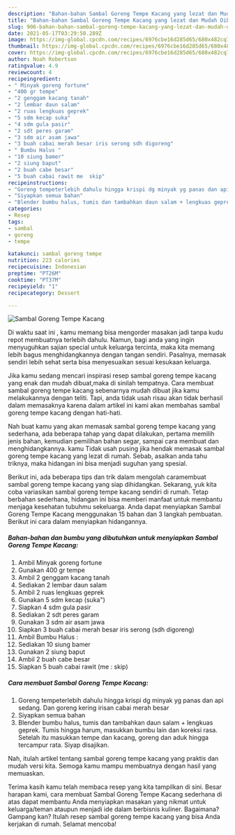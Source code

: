```yaml
---
description: "Bahan-bahan Sambal Goreng Tempe Kacang yang lezat dan Mudah Dibuat"
title: "Bahan-bahan Sambal Goreng Tempe Kacang yang lezat dan Mudah Dibuat"
slug: 906-bahan-bahan-sambal-goreng-tempe-kacang-yang-lezat-dan-mudah-dibuat
date: 2021-05-17T03:29:50.289Z
image: https://img-global.cpcdn.com/recipes/6976cbe16d285d65/680x482cq70/sambal-goreng-tempe-kacang-foto-resep-utama.jpg
thumbnail: https://img-global.cpcdn.com/recipes/6976cbe16d285d65/680x482cq70/sambal-goreng-tempe-kacang-foto-resep-utama.jpg
cover: https://img-global.cpcdn.com/recipes/6976cbe16d285d65/680x482cq70/sambal-goreng-tempe-kacang-foto-resep-utama.jpg
author: Noah Robertson
ratingvalue: 4.9
reviewcount: 4
recipeingredient:
- " Minyak goreng fortune"
- "400 gr tempe"
- "2 genggam kacang tanah"
- "2 lembar daun salam"
- "2 ruas lengkuas geprek"
- "5 sdm kecap suka"
- "4 sdm gula pasir"
- "2 sdt peres garam"
- "3 sdm air asam jawa"
- "3 buah cabai merah besar iris serong sdh digoreng"
- " Bumbu Halus "
- "10 siung bamer"
- "2 siung baput"
- "2 buah cabe besar"
- "5 buah cabai rawit me  skip"
recipeinstructions:
- "Goreng tempeterlebih dahulu hingga krispi dg minyak yg panas dan api sedang. Dan goreng kering irisan cabai merah besar"
- "Siyapkan semua bahan"
- "Blender bumbu halus, tumis dan tambahkan daun salam + lengkuas geprek. Tumis hingga harum, masukkan bumbu lain dan koreksi rasa. Setelah itu masukkan tempe dan kacang, goreng dan aduk hingga tercampur rata. Siyap disajikan."
categories:
- Resep
tags:
- sambal
- goreng
- tempe

katakunci: sambal goreng tempe 
nutrition: 223 calories
recipecuisine: Indonesian
preptime: "PT26M"
cooktime: "PT37M"
recipeyield: "1"
recipecategory: Dessert

---
```



![Sambal Goreng Tempe Kacang](https://img-global.cpcdn.com/recipes/6976cbe16d285d65/680x482cq70/sambal-goreng-tempe-kacang-foto-resep-utama.jpg)

Di waktu  saat ini , kamu memang bisa mengorder masakan jadi tanpa kudu repot membuatnya terlebih dahulu. Namun, bagi anda yang ingin menyuguhkan sajian special untuk keluarga tercinta, maka kita memang lebih bagus menghidangkannya dengan tangan sendiri. Pasalnya, memasak sendiri lebih sehat serta bisa menyesuaikan sesuai kesukaan keluarga.

Jika kamu sedang mencari inspirasi resep sambal goreng tempe kacang yang enak dan mudah dibuat,maka di sinilah tempatnya. Cara membuat sambal goreng tempe kacang  sebenarnya mudah dibuat jika kamu melakukannya dengan teliti. Tapi, anda tidak usah risau akan tidak berhasil dalam memasaknya 
karena dalam artikel ini kami akan membahas sambal goreng tempe kacang dengan hati-hati.  



Nah buat kamu yang akan memasak sambal goreng tempe kacang yang sederhana, ada beberapa tahap yang dapat dilakukan, pertama memilih jenis bahan, kemudian pemilihan bahan segar, sampai cara membuat dan menghidangkannya. kamu Tidak usah pusing jika hendak memasak sambal goreng tempe kacang yang lezat di rumah. Sebab, asalkan anda  tahu triknya, maka hidangan ini bisa menjadi suguhan yang spesial.

Berikut ini, ada beberapa tips dan trik dalam mengolah caramembuat sambal goreng tempe kacang yang siap dihidangkan. Sekarang, yuk kita coba variasikan sambal goreng tempe kacang sendiri di rumah. Tetap berbahan sederhana, hidangan ini bisa memberi manfaat untuk membantu menjaga kesehatan tubuhmu sekeluarga. Anda dapat menyiapkan Sambal Goreng Tempe Kacang menggunakan 15 bahan dan 3 langkah pembuatan. Berikut ini cara dalam menyiapkan hidangannya.

<!--inarticleads1-->

##### Bahan-bahan dan bumbu yang dibutuhkan untuk menyiapkan Sambal Goreng Tempe Kacang:

1. Ambil  Minyak goreng fortune
1. Gunakan 400 gr tempe
1. Ambil 2 genggam kacang tanah
1. Sediakan 2 lembar daun salam
1. Ambil 2 ruas lengkuas geprek
1. Gunakan 5 sdm kecap (suka&#34;)
1. Siapkan 4 sdm gula pasir
1. Sediakan 2 sdt peres garam
1. Gunakan 3 sdm air asam jawa
1. Siapkan 3 buah cabai merah besar iris serong (sdh digoreng)
1. Ambil  Bumbu Halus :
1. Sediakan 10 siung bamer
1. Gunakan 2 siung baput
1. Ambil 2 buah cabe besar
1. Siapkan 5 buah cabai rawit (me : skip)




<!--inarticleads2-->

##### Cara membuat Sambal Goreng Tempe Kacang:

1. Goreng tempeterlebih dahulu hingga krispi dg minyak yg panas dan api sedang. Dan goreng kering irisan cabai merah besar
1. Siyapkan semua bahan
1. Blender bumbu halus, tumis dan tambahkan daun salam + lengkuas geprek. Tumis hingga harum, masukkan bumbu lain dan koreksi rasa. Setelah itu masukkan tempe dan kacang, goreng dan aduk hingga tercampur rata. Siyap disajikan.




Nah, itulah artikel tentang  sambal goreng tempe kacang  yang praktis dan mudah versi kita. Semoga kamu mampu membuatnya dengan hasil yang memuaskan. 

Terima kasih kamu telah membaca resep yang kita tampilkan di sini. Besar harapan kami, cara membuat  Sambal Goreng Tempe Kacang sederhana di atas dapat membantu Anda menyiapkan masakan yang nikmat untuk keluarga/teman ataupun menjadi ide dalam berbisnis kuliner. Bagaimana? Gampang kan? Itulah resep sambal goreng tempe kacang yang bisa Anda kerjakan di rumah. Selamat mencoba!

